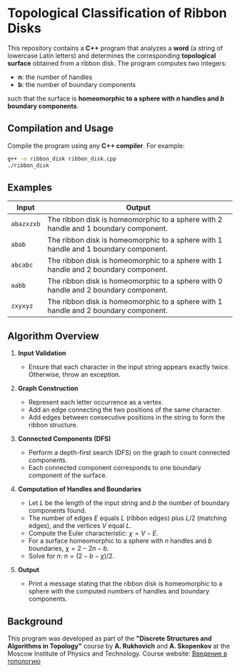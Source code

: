 # Topological Classification of Ribbon Disks

This repository contains a **C++** program that analyzes a **word** (a string of lowercase Latin letters) and determines the corresponding **topological surface** obtained from a ribbon disk. The program computes two integers:

* **n**: the number of handles
* **b**: the number of boundary components

such that the surface is **homeomorphic to a sphere with *n* handles and *b* boundary components**.

## Compilation and Usage

Compile the program using any **C++ compiler**. For example:

```sh
g++ -o ribbon_disk ribbon_disk.cpp
./ribbon_disk
```

## Examples

| Input      | Output                                                                               |
| ---------- | -------------------------------------------------------------------------------------|
| `abazxzxb` | The ribbon disk is homeomorphic to a sphere with 2 handle and 1 boundary component.  |
| `abab`     | The ribbon disk is homeomorphic to a sphere with 1 handle and 1 boundary component.  |
| `abcabc`   | The ribbon disk is homeomorphic to a sphere with 1 handle and 2 boundary component.  |
| `aabb`     | The ribbon disk is homeomorphic to a sphere with 0 handle and 2 boundary component.  |
| `zxyxyz`   | The ribbon disk is homeomorphic to a sphere with 1 handle and 2 boundary component.  |

## Algorithm Overview

1. **Input Validation**

   * Ensure that each character in the input string appears exactly twice. Otherwise, throw an exception.

2. **Graph Construction**

   * Represent each letter occurrence as a vertex.
   * Add an edge connecting the two positions of the same character.
   * Add edges between consecutive positions in the string to form the ribbon structure.

3. **Connected Components (DFS)**

   * Perform a depth-first search (DFS) on the graph to count connected components.
   * Each connected component corresponds to one boundary component of the surface.

4. **Computation of Handles and Boundaries**

   * Let $L$ be the length of the input string and $b$ the number of boundary components found.
   * The number of edges $E$ equals $L$ (ribbon edges) plus $L/2$ (matching edges), and the vertices $V$ equal $L$.
   * Compute the Euler characteristic:  $\chi = V - E$.
   * For a surface homeomorphic to a sphere with $n$ handles and $b$ boundaries,  $\chi = 2 - 2n - b$.
   * Solve for $n$:  $n = (2 - b - \chi) / 2$.

5. **Output**

   * Print a message stating that the ribbon disk is homeomorphic to a sphere with the computed numbers of handles and boundary components.

## Background

This program was developed as part of the **"Discrete Structures and Algorithms in Topology"** course by **A. Rukhovich** and **A. Skopenkov** at the Moscow Institute of Physics and Technology.
Course website: [Введение в топологию](https://old.mccme.ru/circles/oim/home/combtop13.htm#fivt)
